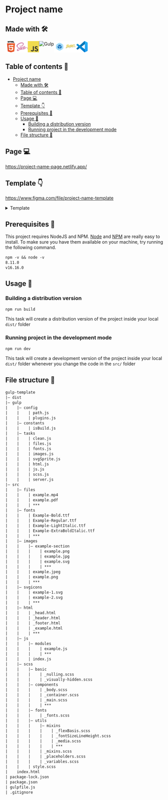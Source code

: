 ﻿# Project name

## Made with 🛠️

<img align="left" alt="HTML5" width="35px" src="https://raw.githubusercontent.com/github/explore/80688e429a7d4ef2fca1e82350fe8e3517d3494d/topics/html/html.png"/>

<img align="left" alt="SASS SCSS" width="35px" src="https://raw.githubusercontent.com/github/explore/80688e429a7d4ef2fca1e82350fe8e3517d3494d/topics/sass/sass.png"/>

<img align="left" alt="JavaScript" width="35px" src="https://raw.githubusercontent.com/github/explore/80688e429a7d4ef2fca1e82350fe8e3517d3494d/topics/javascript/javascript.png"/>

<img align="left" alt="Gulp" height="35px" src="https://raw.githubusercontent.com/gulpjs/artwork/master/gulp.png"/>

<img align="left" alt="Webpack" width="35px" src="https://raw.githubusercontent.com/github/explore/80688e429a7d4ef2fca1e82350fe8e3517d3494d/topics/webpack/webpack.png"/>

<img align="left" alt="babel" width="35px" src="https://raw.githubusercontent.com/github/explore/80688e429a7d4ef2fca1e82350fe8e3517d3494d/topics/babel/babel.png"/>

<img alt="Visual Studio Code" width="35px" src="https://raw.githubusercontent.com/github/explore/80688e429a7d4ef2fca1e82350fe8e3517d3494d/topics/visual-studio-code/visual-studio-code.png" />

## Table of contents 📄

- [Project name](#project-name)
  - [Made with 🛠️](#made-with-️)
  - [Table of contents 📄](#table-of-contents-)
  - [Page 💻](#page-)
  - [Template 👇](#template-)
  - [Prerequisites 🔎](#prerequisites-)
  - [Usage 🔧](#usage-)
    - [Building a distribution version](#building-a-distribution-version)
    - [Running project in the development mode](#running-project-in-the-development-mode)
  - [File structure 📁](#file-structure-)

## Page 💻

https://project-name-page.netlify.app/

## Template 👇

https://www.figma.com/file/project-name-template

<details><summary>Template</summary>
<img align="left" src="./project-name-template_1440.jpg"/>
</details>

## Prerequisites 🔎

This project requires NodeJS and NPM.
[Node](http://nodejs.org/) and [NPM](https://npmjs.org/) are really easy to install.
To make sure you have them available on your machine,
try running the following command.

```
npm -v && node -v
8.11.0
v16.16.0
```

## Usage 🔧

### Building a distribution version

```
npm run build
```

This task will create a distribution version of the project
inside your local `dist/` folder

### Running project in the development mode

```
npm run dev
```

This task will create a development version of the project
inside your local `dist/` folder whenever you change the code in the `src/` folder

## File structure 📁

```
gulp-template
|— dist
|— gulp
|    |— config
|    |    | path.js
|    |    | plugins.js
|    |— constants
|    |    | isBuild.js
|    |— tasks
|    |    | clean.js
|    |    | files.js
|    |    | fonts.js
|    |    | images.js
|    |    | svgSprite.js
|    |    | html.js
|    |    | js.js
|    |    | scss.js
|    |    | server.js
|— src
|    |— files
|    |    | example.mp4
|    |    | example.pdf
|    |    | ***
|    |— fonts
|    |    | Example-Bold.ttf
|    |    | Example-Regular.ttf
|    |    | Example-LightItalic.ttf
|    |    | Example-ExtraBoldItalic.ttf
|    |    | ***
|    |— images
|    |    |— example-section
|    |    |    | example.png
|    |    |    | example.jpg
|    |    |    | example.svg
|    |    |    | ***
|    |    | example.jpeg
|    |    | example.png
|    |    | ***
|    |— svgicons
|    |    | example-1.svg
|    |    | example-2.svg
|    |    | ***
|    |— html
|    |    | _head.html
|    |    | _header.html
|    |    | _footer.html
|    |    | _example.html
|    |    | ***
|    |— js
|    |    |— modules
|    |    |    | example.js
|    |    |    | ***
|    |    | index.js
|    |— scss
|    |    |— basic
|    |    |    | _nulling.scss
|    |    |    | _visually-hidden.scss
|    |    |— components
|    |    |    | _body.scss
|    |    |    | _container.scss
|    |    |    | _main.scss
|    |    |    | ***
|    |    |— fonts
|    |    |    | _fonts.scss
|    |    |— utils
|    |    |    |— mixins
|    |    |    |    | _flexBasis.scss
|    |    |    |    | _fontSizeLineHeight.scss
|    |    |    |    | _media.scss
|    |    |    |    | ***
|    |    |    | _mixins.scss
|    |    |    | _placeholders.scss
|    |    |    | _variables.scss
|    |    | style.scss
|    index.html
| package-lock.json
| package.json
| gulpfile.js
| .gitignore
```